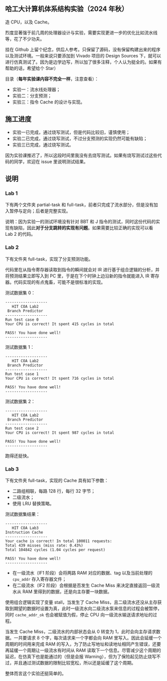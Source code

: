 ## 哈工大计算机体系结构实验（2024 年秋）

造 CPU，以及 Cache。

烈度显著强于前几周的处理器设计与实验，需要实现更进一步的优化比如流水线等，花了不少功夫。

挂在 Github 上留个纪念，供后人参考。只保留了源码，没有保留构建出来的程序以及测试环境。一般来说只要添加到 Vivado 项目的 Design Sources 下，就可以进行仿真测试了。因为是边学边写，所以加了很多注释，个人认为挺全的。如果有帮助的话，希望给个 Star）

目录（**每年实验课内容不完全一样**，注意查看）：

- 实验一：流水线处理器；
- 实验二：分支预测；
- 实验三：指令 Cache 的设计与实现。

## 施工进度

- 实验一已完成，通过烧写测试，但是代码比较旧，谨慎使用；
- 实验二已完成，通过烧写测试，不过分支预测的实现仍然可能有缺陷；
- 实验三已完成，通过烧写测试。

因为实验课推迟了，所以这段时间里我没有去烧写测试。如果有烧写测试过这些代码的同学，欢迎在 issue 里说明测试结果。

## 说明

### Lab 1

下有两个文件夹 partial-task 和 full-task，前者只完成了流水部分，但是没有加入暂停与定向；后者是完整实现。

说明：因为实验一的测试环境没有针对 BBT 和 J 指令的测试，同时这份代码的实现有缺陷，因此**对于分支跳转的实现有问题**。如果需要比较正确的实现可以看 Lab 2 的代码。

### Lab 2

下有文件夹 full-task，实现了分支预测功能。

代码里在从指令寄存器读取到指令的瞬间就会对 IR 进行基于组合逻辑的分析，并将预测结果立即写入到 PC 里，于是在下个时钟上边沿新的指令就能进入 IR 寄存器。代码实现的有点鬼畜，可能不是很标准的实现。

测试数据集 0：

```plain
-------------------
   HIT COA Lab2    
 Branch Predictor
-------------------
Run test case 0
Your CPU is correct! It spent 415 cycles in total

PASS! You have done well!
-------------------
```

测试数据集 1：

```plain
-------------------
   HIT COA Lab2    
 Branch Predictor
-------------------
Run test case 1
Your CPU is correct! It spent 716 cycles in total

PASS! You have done well!
-------------------
```

测试数据集 2：

```plain
-------------------
   HIT COA Lab2    
 Branch Predictor
-------------------
Run test case 2
Your CPU is correct! It spent 987 cycles in total

PASS! You have done well!
-------------------
```

跑得还挺快。

### Lab 3

下有文件夹 full-task，实现的 Cache 具有如下参数：

- 二路组相联，每路 128 行，每行 32 字节；
- 二级流水；
- 使用 LRU 替换策略。

测试数据集结果：

```plain
-------------------
   HIT COA Lab3    
Instruction Cache
-------------------
Your cache is correct! In total 100011 requests:
Total 439 misses (miss rate: 0.43%)
Total 104842 cycles (1.04 cycles per request)

PASS! You have done well!
-------------------
```

- 在一级流水（IF1 阶段）会将两路 RAM 对应的数据、tag 以及当前处理的 `cpu_addr` 存入寄存器文件；
- 在二级流水（IF2 阶段）会根据是否发生 Cache Miss 来决定直接返回一级流水从 RAM 里得到的数据，还是向主存要一块数据。

使用组合逻辑实现了变量 stall，当发生了 Cache Miss，且二级流水还没从主存获取到期望的数据时设置为真，此时一级流水向二级流水泵来信息的过程会被暂停，同时 `cache_addr_ok` 也会被赋值为假，停止 CPU 向一级流水输送请求地址的过程。

当发生 Cache Miss，二级流水的内部状态会从 0 转变为 1，此时会向主存请求数据。一共要请求 8 个字，每次请求来一个字都会向 RAM 里写入。因此会延缓一个周期的时间用来完成 RAM 的写入，为了防止写地址和读地址相同产生错误，还要再延缓一个周期让一级流水有时间从 RAM 读取下一个信息。尽管减少这个周期的延迟，在仿真下也是能通过的（但是会报 Warning），但为了保险起见防止烧写不过，并且通过测试数据的限制比较宽松，所以还是延缓了这个周期。

整体而言这个实验还挺简单的。